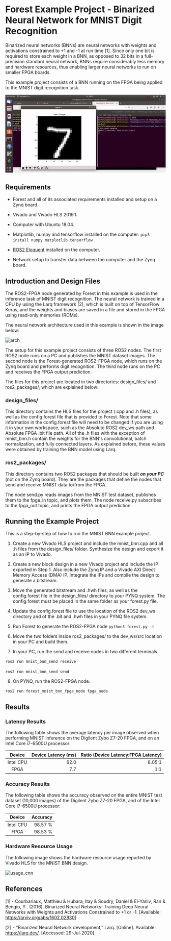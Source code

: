 # Forest Example Project - Binarized Neural Network for MNIST Digit Recognition

Binarized neural networks (BNNs) are neural networks with weights and activations constrained to +1 and -1 at run time [1]. Since only one bit is required to store each weight 
in a BNN, as opposed to 32 bits in a full-precision standard neural network, BNNs require considerably less memory and hardware resources, thus enabling larger neural 
networks to run on smaller FPGA boards.

This example project consists of a BNN running on the FPGA being applied to the MNIST digit recognition task.

![mnist_bnn_gif](../../docs/mnist_bnn_gif.gif)

## Requirements

- Forest and all of its associated requirements installed and setup on a Zynq board.

- Vivado and Vivado HLS 2019.1.

- Computer with Ubuntu 18.04.

- Matplotlib, numpy and tensorflow installed on the computer: `pip3 install numpy matplotlib tensorflow`

- [ROS2 Eloquent](https://index.ros.org/doc/ros2/Installation/Eloquent/) installed on the computer.

- Network setup to transfer data between the computer and the Zynq board.

## Introduction and Design Files

The ROS2-FPGA node generated by Forest in this example is used in the inference task of MNIST digit recognition. The neural network is trained
in a CPU by using the Larq framework [2], which is built on top of TensorFlow Keras, and the weights and biases are saved in a file and stored 
in the FPGA using read-only memories (ROMs).

The neural network architecture used in this example is shown in the image below:

![arch](https://github.com/ros2-forest/forest/blob/master/examples/mnist_bnn/model_plot_bnn.png)

The setup for this example project consists of three ROS2 nodes. The first ROS2 node runs on a PC and publishes the MNIST dataset images. The second node is the 
Forest-generated ROS2-FPGA node, which runs on the Zynq board and performs digit recognition. The third node runs on the PC and receives the FPGA output prediction.

The files for this project are located in two directories: design_files/ and ros2_packages/, which are explained below:

### design_files/

This directory contains the HLS files for the project (.cpp and .h files), as well as the config.forest file that is provided to Forest. 
Note that some information in the config.forest file will need to be changed if you are using it in your own workspace, such as the Absolute ROS2 dev_ws path and
Absolute FPGA .bit file path. All of the .h files with the exception of mnist_bnn.h contain the weights for the BNN's convolutional, batch normalization, and 
fully connected layers. As explained before, these values were obtained by training the BNN model using Larq.

### ros2_packages/

This directory contains two ROS2 packages that should be built ***on your PC*** (not on the Zynq board). They are the packages that define the nodes that send and receive MNIST data to/from the FPGA. 

The node send.py reads images from the MNIST test dataset, publishes them to the fpga_in topic, and plots them. The node receive.py subscribes to the fpga_out topic, and prints the FPGA output prediction.

## Running the Example Project

This is a step-by-step of how to run the MNIST BNN example project.

1. Create a new Vivado HLS project and include the mnist_bnn.cpp and all .h files from the design_files/ folder. Synthesize the design and export it as an IP to Vivado.

2. Create a new block design in a new Vivado project and include the IP exported in Step 1. Also include the Zynq IP and a Vivado AXI Direct Memory Access (DMA) IP. Integrate the IPs and compile the design to generate a bitstream.

3. Move the generated bitstream and .hwh files, as well as the config.forest file in the design_files/ directory to your PYNQ system. The config.forest must be placed in the same folder as your forest.py file.

4. Update the config.forest file to use the location of the ROS2 dev_ws directory and of the .bit and .hwh files in your PYNQ file system.

5. Run Forest to generate the ROS2-FPGA node `python3 forest.py -t`

6. Move the two folders inside ros2_packages/ to the dev_ws/src location in your PC and build them.

7. In your PC, run the send and receive nodes in two different terminals.

```
ros2 run mnist_bnn_send receive

ros2 run mnist_bnn_send send
```

8. On PYNQ, run the ROS2-FPGA node.

```
ros2 run forest_mnist_bnn_fpga_node fpga_node
```

## Results

### Latency Results

The following table shows the average latency per image observed when performing MNIST inference on the Digilent Zybo Z7-20 FPGA, 
and on an Intel Core i7-6500U processor:

| Device | Device Latency (ms) | Ratio (Device Latency:FPGA Latency) |
| :---:         |     ---:      |          ---: |
| Intel CPU     |     62.0 |     8.05:1 |
| FPGA   |    7.7 |     1:1|

### Accuracy Results

The following table shows the accuracy observed on the entire MNIST test dataset (10,000 images) of the Digilent Zybo Z7-20 FPGA, 
and of the Intel Core i7-6500U processor:

| Device | Accuracy |
| :---:         |     ---:      |
| Intel CPU     |     98.57 % |
| FPGA   |    98.53 % |

### Hardware Resource Usage

The following image shows the hardware resource usage reported by Vivado HLS for the MNIST BNN design.

![usage_cnn](https://github.com/ros2-forest/forest/blob/master/examples/mnist_bnn/mnist_bnn_usage.png)

## References 
 
[1] - Courbariaux, Matthieu & Hubara, Itay & Soudry, Daniel & El-Yaniv, Ran & Bengio, Y.. (2016). Binarized Neural Networks: 
Training Deep Neural Networks with Weights and Activations Constrained to +1 or -1. [Available: https://arxiv.org/abs/1602.02830]

[2] - “Binarized Neural Network development,” Larq. [Online]. Available: https://larq.dev/. [Accessed: 29-Jul-2020].
